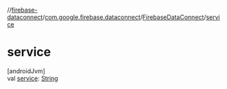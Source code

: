 //[firebase-dataconnect](../../../index.md)/[com.google.firebase.dataconnect](../index.md)/[FirebaseDataConnect](index.md)/[service](service.md)

# service

[androidJvm]\
val [service](service.md): [String](https://kotlinlang.org/api/latest/jvm/stdlib/kotlin/-string/index.html)
